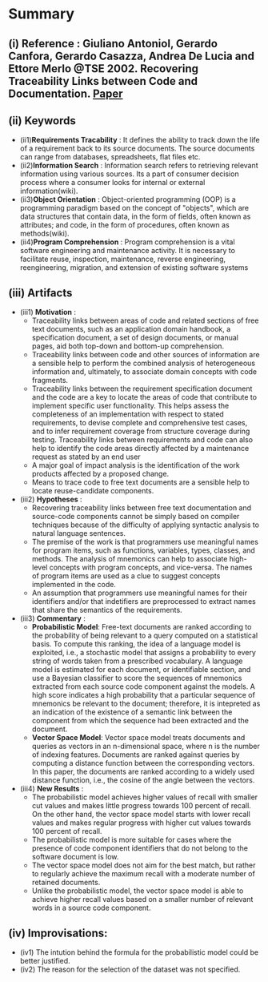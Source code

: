 # Summary
## (i) Reference : Giuliano Antoniol, Gerardo Canfora, Gerardo Casazza, Andrea De Lucia and Ettore Merlo @TSE 2002. Recovering Traceability Links between Code and Documentation. [Paper](http://ieeexplore.ieee.org/stamp/stamp.jsp?arnumber=1041053)

## (ii) Keywords

  * (ii1)**Requirements Tracability** : It defines the ability to track down the life of a requirement back to its source documents. The source documents can range from databases, spreadsheets, flat files etc.
  * (ii2)**Information Search** : Information search refers to retrieving relevant information using various sources. Its a part of consumer decision process where a consumer looks for internal or external information(wiki).
  * (ii3)**Object Orientation** : Object-oriented programming (OOP) is a programming paradigm based on the concept of "objects", which are data structures that contain data, in the form of fields, often known as attributes; and code, in the form of procedures, often known as methods(wiki).
  * (ii4)**Program Comprehension**  :  Program comprehension is a vital software engineering and maintenance activity. It is necessary to facilitate reuse, inspection, maintenance, reverse engineering, reengineering, migration, and extension of existing software systems

## (iii) Artifacts
  * (iii1) **Motivation** :
    * Traceability links between areas of code and related sections of free text documents, such as an application domain handbook, a specification document, a set of design documents, or manual pages, aid both top-down and bottom-up comprehension.
    * Traceability links between code and other sources of information are a sensible help to perform the combined analysis of heterogeneous information and, ultimately, to associate domain concepts with code fragments.
    * Traceability links between the requirement specification document and the code are a key to locate the areas of code that contribute to implement specific user functionality. This helps assess the completeness of an implementation with respect to stated requirements, to devise complete and comprehensive test cases, and to infer requirement coverage from structure
coverage during testing. Traceability links between requirements and code can also help to identify the code areas directly affected by a maintenance request as stated by an end user
    * A major goal of impact analysis is the identification of the work products affected by a proposed change.
    * Means to trace code to free text documents are a sensible help to locate reuse-candidate components.
  * (iii2) **Hypotheses** : 
    * Recovering traceability links between free text documentation and source-code components cannot be simply based on compiler techniques because of the difficulty of applying syntactic analysis to natural language sentences.
    * The premise of the work is that programmers use meaningful names for program items, such as functions, variables, types, classes, and methods. The analysis of mnemonics can help to associate high-level concepts with program concepts, and vice-versa. The names of program items are used as a clue to suggest concepts implemented in the code.
    * An assumption that programmers use meaningful names for their identifiers and/or that indetifiers are preprocessed to extract names that share the semantics of the requirements.
  * (iii3) **Commentary** :
    * **Probabilistic Model**: Free-text documents are ranked according to the probability of being relevant to a query computed on a statistical basis. To compute this ranking, the idea of a language model is exploited, i.e., a stochastic model that assigns a probability to every string of words taken from a prescribed vocabulary. A language model is estimated for each document, or identifiable section, and use a Bayesian classifier to score the sequences of mnemonics extracted from each source code component against the models. A high score indicates a high probability that a particular sequence of mnemonics be relevant to the document; therefore, it is intepreted as an indication of the existence of a semantic link between the component from which the sequence had been extracted and the document. 
    * **Vector Space Model**: Vector space model treats documents and queries as vectors in an n-dimensional space, where n is the number of indexing features. Documents are ranked against queries by computing a distance function between the corresponding vectors. In this paper, the documents are ranked according to a widely used distance function, i.e., the cosine of the angle between the vectors.
  * (iii4) **New Results** :
    * The probabilistic model achieves higher values of recall with smaller cut values and makes little progress towards 100 percent of recall. On the other hand, the vector space model starts with lower recall values and makes regular progress with higher cut values towards 100 percent of recall.
    * The probabilistic model is more suitable for cases where the presence of code component identifiers that do not belong to the software document is low.
    * The vector space model does not aim for the best match, but rather to regularly achieve the maximum recall with a moderate number of retained documents.
    * Unlike the probabilistic model, the vector space model is able to achieve higher recall values based on a smaller number of relevant words in a source code component.

## (iv) Improvisations:
  * (iv1) The intution behind the formula for the probabilistic model could be better justified.
  * (iv2) The reason for the selection of the dataset was not specified.

